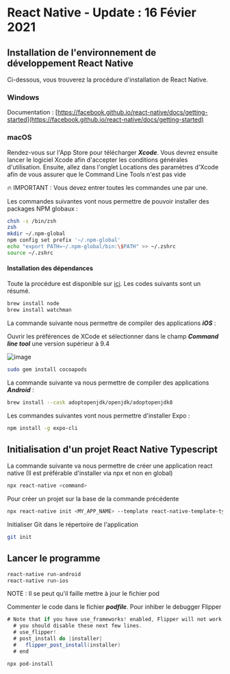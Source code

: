 # React Native - Update : 16 Févier 2021

## Installation de l'environnement de développement React Native

Ci-dessous, vous trouverez la procédure d'installation de React Native.

### Windows
Documentation : [https://facebook.github.io/react-native/docs/getting-started](https://facebook.github.io/react-native/docs/getting-started)

### macOS

Rendez-vous sur l'App Store pour télécharger ***Xcode***.
Vous devrez ensuite lancer le logiciel Xcode afin d'accepter les conditions générales d'utilisation.
Ensuite, allez dans l'onglet Locations des paramètres d'Xcode afin de vous assurer que le Command Line Tools n'est pas vide

:fire: IMPORTANT : Vous devez entrer toutes les commandes une par une.

Les commandes suivantes vont nous permettre de pouvoir installer des packages NPM globaux :

```zsh
chsh -s /bin/zsh
zsh
mkdir ~/.npm-global
npm config set prefix '~/.npm-global'
echo "export PATH=~/.npm-global/bin:\$PATH" >> ~/.zshrc
source ~/.zshrc
```

#### Installation des dépendances

Toute la procédure est disponible sur [ici](https://reactnative.dev/docs/environment-setup). Les codes suivants sont un résumé.

```zsh
brew install node
brew install watchman
```

La commande suivante nous permettre de compiler des applications ***iOS*** :

Ouvrir les préférences de XCode et sélectionner dans le champ ***Command line tool*** une version supérieur à 9.4

![image](https://reactnative.dev/assets/images/GettingStartedXcodeCommandLineTools-8259be8d3ab8575bec2b71988163c850.png)

```zsh
sudo gem install cocoapods
```

La commande suivante va nous permettre de compiler des applications ***Android*** :

```zsh
brew install --cask adoptopenjdk/openjdk/adoptopenjdk8
```

Les commandes suivantes vont nous permettre d'installer Expo :

```zsh
npm install -g expo-cli
```

## Initialisation d'un projet React Native Typescript

La commande suivante va nous permettre de créer une application react native (Il est préférable d'installer via npx et non en global)

```zsh
npx react-native <command>
```

Pour créer un projet sur la base de la commande précédente

```zsh
npx react-native init <MY_APP_NAME> --template react-native-template-typescript
```

Initialiser Git dans le répertoire de l'application

```zsh
git init
```

## Lancer le programme
```zsh
react-native run-android
react-native run-ios
```

NOTE : Il se peut qu'il faille mettre à jour le fichier pod

Commenter le code dans le fichier ***podfile***. Pour inhiber le debugger Flipper

```java
# Note that if you have use_frameworks! enabled, Flipper will not work and
  # you should disable these next few lines.
  # use_flipper!
  # post_install do |installer|
  #   flipper_post_install(installer)
  # end
```

```zsh
npx pod-install

